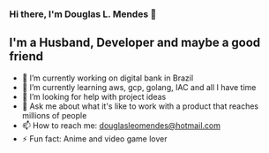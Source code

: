 ### Hi there, I'm Douglas L. Mendes 👋

## I'm a Husband, Developer and maybe a good friend 

- 🔭 I’m currently working on digital bank in Brazil
- 🌱 I’m currently learning aws, gcp, golang, IAC and all I have time
- 🤔 I’m looking for help with project ideas
- 💬 Ask me about what it's like to work with a product that reaches millions of people
- 📫 How to reach me: douglasleomendes@hotmail.com
- ⚡ Fun fact: Anime and video game lover

